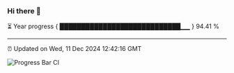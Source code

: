 ### Hi there 👋

⏳ Year progress { ████████████████████████████▁▁ } 94.41 %

---

⏰ Updated on Wed, 11 Dec 2024 12:42:16 GMT

![Progress Bar CI](https://github.com/liununu/liununu/workflows/Progress%20Bar%20CI/badge.svg)
